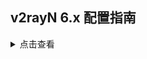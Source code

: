 ## v2rayN 6.x 配置指南

<details><summary>点击查看</summary><br>

| 名称 | 值 |
| :--- | :--- |
| 地址 |  |
| 端口 | 443 |
| 用户ID | chika |
| 流控 | xtls-rprx-vision |
| 传输层安全 | tls |
| Fingerprint | chrome |

![1](https://user-images.githubusercontent.com/88967758/224359333-39fe1582-e98f-4f10-951e-3d54499bbe6d.png)

</details>
